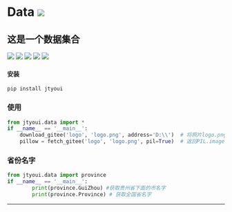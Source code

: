 # **Data** [![](https://gitee.com/tyoui/logo/raw/master/logo/photolog.png)][1]

## 这是一个数据集合
[![](https://img.shields.io/badge/个人网站-jtyoui-yellow.com.svg)][1]
[![](https://img.shields.io/badge/Python-3.6-green.svg)]()
[![](https://img.shields.io/badge/BlogWeb-Tyoui-bule.svg)][1]
[![](https://img.shields.io/badge/Email-jtyoui@qq.com-red.svg)]()
[![](https://img.shields.io/badge/项目-数据-black.svg)]()


#### 安装
    pip install jtyoui

### 使用
```python
from jtyoui.data import *
if __name__ == '__main__':
    download_gitee('logo', 'logo.png', address='D:\\')  # 将照片logo.png下载到D盘
    pillow = fetch_gitee('logo', 'logo.png', pil=True)  # 返回PIL.image类型数据
```

### 省份名字
```python
from jtyoui.data import province
if __name__ == '__main__':
        print(province.GuiZhou) #获取贵州省下面的市名字
        print(province.Province) # 获取全国省名字

```

***
[1]: https://blog.jtyoui.com